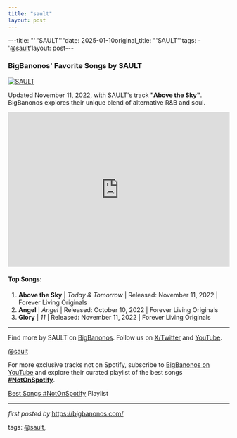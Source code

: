 ```yaml
---
title: "sault"
layout: post
---
```

---title: "' 'SAULT''"date: 2025-01-10original_title: "'SAULT'"tags:  - '[@sault](/tags/sault/)'layout: post---<h3>BigBanonos' Favorite Songs by SAULT</h3><div > <a href="https://thebluesproject.co/wp-content/uploads/2023/12/website-banners-6.png" target="_blank"> <img src="https://thebluesproject.co/wp-content/uploads/2023/12/website-banners-6.png" alt="SAULT"> </a></div><p>Updated November 11, 2022, with SAULT's track <strong>"Above the Sky"</strong>. BigBanonos explores their unique blend of alternative R&B and soul.</p><iframe src="https://open.spotify.com/embed/playlist/5OHNF9c6AFLbNBx8H8k1lo?utm_source=generator" width="100%" height="352" frameBorder="0" allowfullscreen="" allow="autoplay; clipboard-write; encrypted-media; fullscreen; picture-in-picture" loading="lazy"></iframe><h4>Top Songs:</h4><ol> <li><strong>Above the Sky</strong> | <em>Today & Tomorrow</em> | Released: November 11, 2022 | Forever Living Originals</li> <li><strong>Angel</strong> | <em>Angel</em> | Released: October 10, 2022 | Forever Living Originals</li> <li><strong>Glory</strong> | <em>11</em> | Released: November 11, 2022 | Forever Living Originals</li></ol><hr /><p>Find more by SAULT on <a href="https://bigbanonos.com/" target="_blank">BigBanonos</a>. Follow us on <a href="https://x.com/bigbanonos" target="_blank">X/Twitter</a> and <a href="https://www.youtube.com/[@BigBanonos](/tags/BigBanonos/)" target="_blank">YouTube</a>.</p><p>[@sault](/tags/sault/)</p><!--Subscribe and Playlist Links--><div>    <p>For more exclusive tracks not on Spotify, subscribe to <a href="https://www.youtube.com/[@BigBanonos](/tags/BigBanonos/)" target="_blank">BigBanonos on YouTube</a> and explore their curated playlist of the best songs <strong>[#NotOnSpotify](/tags/NotOnSpotify/)</strong>.</p>    <p><a href="https://www.youtube.com/playlist?list=PLtuNtuTatqI0kFahUCbtbfenC_ET5O_tr" target="_blank">Best Songs [#NotOnSpotify](/tags/NotOnSpotify/) Playlist<br /></a></p></div><hr /><p><em>first posted by</em> <a href="https://bigbanonos.com/" rel="noopener" target="_new">https://bigbanonos.com/</a></p><p>tags: [@sault](/tags/sault/),</p>